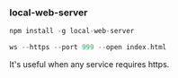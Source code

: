 ### local-web-server

```c
npm install -g local-web-server
```
```c
ws --https --port 999 --open index.html
```

It's useful when any service requires https.
